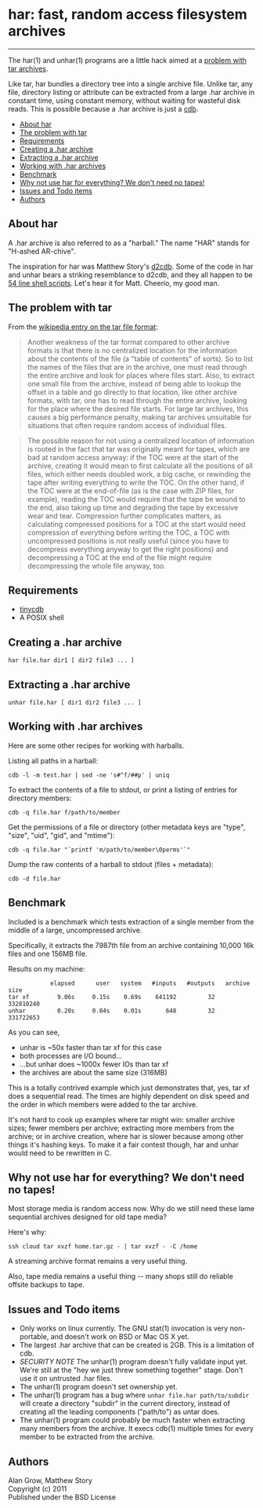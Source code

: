 # har: fast, random access filesystem archives #
------------------------------------------------

The har(1) and unhar(1) programs are a little hack aimed at a [problem with tar archives](http://en.wikipedia.org/wiki/Tar_%28file_format%29#Random_access).

Like tar, har bundles a directory tree into a single archive file. Unlike tar, any file, directory listing or attribute can be extracted from a large .har archive in constant time, using constant memory, without waiting for wasteful disk reads. This is possible because a .har archive is just a [cdb](http://cr.yp.to/cdb.html).

* [About har](#about-har)
* [The problem with tar](#problem-with-tar)
* [Requirements](#requirements)
* [Creating a .har archive](#creating-har)
* [Extracting a .har archive](#extracting-har)
* [Working with .har archives](#working-with-har)
* [Benchmark](#benchmark)
* [Why not use har for everything? We don't need no tapes!](#har-for-everything)
* [Issues and Todo items](#issues-todos)
* [Authors](#authors)

<a name="about-har"></a>
## About har ##

A .har archive is also referred to as a "harball." The name "HAR" stands for "H-ashed AR-chive".

The inspiration for har was Matthew Story's [d2cdb](https://github.com/matthewstory/d2cdb). Some of the code in har and unhar bears a striking resemblance to d2cdb, and they all happen to be [54 line shell scripts](http://54lines.com/). Let's hear it for Matt. Cheerio, my good man.

<a name="problem-with-tar"></a>
## The problem with tar ##

From the [wikipedia entry on the tar file format](http://en.wikipedia.org/wiki/Tar_%28file_format%29#Random_access):

> Another weakness of the tar format compared to other archive formats is that there is no centralized location for the information about the contents of the file (a "table of contents" of sorts). So to list the names of the files that are in the archive, one must read through the entire archive and look for places where files start. Also, to extract one small file from the archive, instead of being able to lookup the offset in a table and go directly to that location, like other archive formats, with tar, one has to read through the entire archive, looking for the place where the desired file starts. For large tar archives, this causes a big performance penalty, making tar archives unsuitable for situations that often require random access of individual files.

> The possible reason for not using a centralized location of information is rooted in the fact that tar was originally meant for tapes, which are bad at random access anyway: if the TOC were at the start of the archive, creating it would mean to first calculate all the positions of all files, which either needs doubled work, a big cache, or rewinding the tape after writing everything to write the TOC. On the other hand, if the TOC were at the end-of-file (as is the case with ZIP files, for example), reading the TOC would require that the tape be wound to the end, also taking up time and degrading the tape by excessive wear and tear. Compression further complicates matters, as calculating compressed positions for a TOC at the start would need compression of everything before writing the TOC, a TOC with uncompressed positions is not really useful (since you have to decompress everything anyway to get the right positions) and decompressing a TOC at the end of the file might require decompressing the whole file anyway, too.

<a name="requirements"></a>
## Requirements ##

* [tinycdb](http://www.corpit.ru/mjt/tinycdb.html)
* A POSIX shell

<a name="creating-har"></a>
## Creating a .har archive ##

    har file.har dir1 [ dir2 file3 ... ]

<a name="extracting-har"></a>
## Extracting a .har archive ##

    unhar file.har [ dir1 dir2 file3 ... ]

<a name="working-with-har"></a>
## Working with .har archives ##

Here are some other recipes for working with harballs.

Listing all paths in a harball:

    cdb -l -m test.har | sed -ne 's#^f/##p' | uniq

To extract the contents of a file to stdout, or print a listing of entries for directory members:

    cdb -q file.har f/path/to/member

Get the permissions of a file or directory (other metadata keys are "type", "size", "uid", "gid", and "mtime"):

    cdb -q file.har "`printf 'm/path/to/member\0perms'`"

Dump the raw contents of a harball to stdout (files + metadata):

    cdb -d file.har

<a name="benchmark"></a>
## Benchmark ##

Included is a benchmark which tests extraction of a single member from the middle of a large, uncompressed archive.

Specifically, it extracts the 7987th file from an archive containing 10,000 16k files and one 156MB file.

Results on my machine:

                elapsed      user   system   #inputs   #outputs   archive size   
    tar xf        9.06s     0.15s    0.69s    641192         32      332810240
    unhar         0.20s     0.04s    0.01s       648         32      331722653

As you can see,

* unhar is ~50x faster than tar xf for this case
* both processes are I/O bound...
* ...but unhar does ~1000x fewer IOs than tar xf
* the archives are about the same size (316MB)

This is a totally contrived example which just demonstrates that, yes, tar xf does a sequential read. The times are highly dependent on disk speed and the order in which members were added to the tar archive.

It's not hard to cook up examples where tar might win: smaller archive sizes; fewer members per archive; extracting more members from the archive; or in archive creation, where har is slower because among other things it's hashing keys. To make it a fair contest though, har and unhar would need to be rewritten in C.

<a name="har-for-everything"></a>
## Why not use har for everything? We don't need no tapes! ##

Most storage media is random access now. Why do we still need these lame sequential archives designed for old tape media?

Here's why:

    ssh cloud tar xvzf home.tar.gz - | tar xvzf - -C /home

A streaming archive format remains a very useful thing.

Also, tape media remains a useful thing -- many shops still do reliable offsite backups to tape.

<a name="issues-todos"></a>
## Issues and Todo items ##

* Only works on linux currently. The GNU stat(1) invocation is very non-portable, and doesn't work on BSD or Mac OS X yet.
* The largest .har archive that can be created is 2GB. This is a limitation of cdb.
* *SECURITY NOTE* The unhar(1) program doesn't fully validate input yet. We're still at the "hey we just threw something together" stage. Don't use it on untrusted .har files.
* The unhar(1) program doesn't set ownership yet.
* The unhar(1) program has a bug where `unhar file.har path/to/subdir` will create a directory "subdir" in the current directory, instead of creating all the leading components ("path/to") as untar does.
* The unhar(1) program could probably be much faster when extracting many members from the archive. It execs cdb(1) multiple times for every member to be extracted from the archive.

<a name="authors"></a>
## Authors ##

Alan Grow, Matthew Story  
Copyright (c) 2011  
Published under the BSD License

